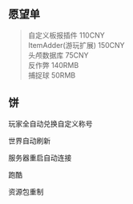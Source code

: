 ## 愿望单

> 自定义板报插件 110CNY    
> ItemAdder(游玩扩展) 150CNY    
> 头颅数据库 75CNY    
> 反作弊 140RMB    
> 捕捉球 50RMB    

## 饼

玩家全自动兑换自定义称号

世界自动刷新

服务器重启自动连接

跑酷

资源包重制